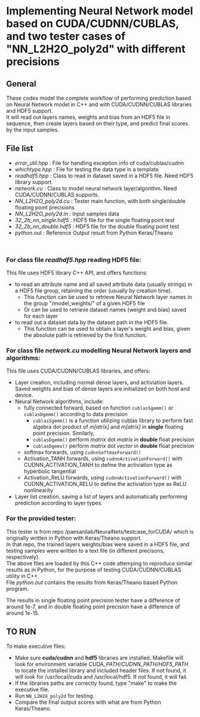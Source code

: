 # Implementing Neural Network model based on CUDA/CUDNN/CUBLAS, and two tester cases of "NN_L2H2O_poly2d" with different precisions

## General
These codes model the complete workflow of performing prediction based on Neural Network model in C++ and with CUDA/CUDNN/CUBLAS libraries and HDF5 support.  
It will read out layers names, weights and bias from an HDF5 file in sequence, then create layers based on their type, and predict final scores by the input samples.

## File list
- *error_util.hpp*                 : File for handling exception info of cuda/cublas/cudnn
- *whichtype.hpp*                  : File for testing the data type in a template
- *readhdf5.hpp*                   : Class to read in dataset saved in a HDF5 file. Need HDF5 library support.
- *network.cu*                     : Class to model neural network layer/algorithm. Need CUDA/CUDNN/CUBLAS supports.
- *NN_L2H2O_poly2d.cu*             : Tester main function, with both single/double floating point precisions
- *NN_L2H2O_poly2d.in*             : Input samples data
- *32_2b_nn_single.hdf5*           : HDF5 file for the single floating point test
- *32_2b_nn_double.hdf5*           : HDF5 file for the double floating point test
- *python.out*                     : Reference Output result from Python Keras/Theano
<br>

### For class file *readhdf5.hpp* reading HDF5 file:  
This file uses HDF5 library C++ API, and offers functions:
   - to read an attribute name and all saved attribute data (usually strings) in a HDF5 file group, retaining the order (usually by creation time).
      - This function can be used to retrieve Neural Network layer names in the group "/model_weights/" of a given HDF5 file
      - Or can be used to retrieve dataset names (weight and bias) saved for each layer
   - to read out a dataset data by the dataset path in the HDF5 file.
      - This function can be used to obtain a layer's weight and bias, given the absolute path is retrieved by the first function. 
    
### For class file *network.cu* modelling Neural Network layers and algorithms:
This file uses CUDA/CUDNN/CUBLAS libraries, and offers:  
   - Layer creation, including normal dense layers, and activiation layers. Saved weights and bias of dense layers are initialized on both host and device.
   - Neural Network algorithms, include:
       - fully connected forward, based on function `cublasSgemm()` or `cublasDgemm()` according to data precision  
          - `cublasSgemm()` is a function utilizing cublas library to perform fast algebra dot product of *m[atrix]* and *m[atrix]* in **single** floating point precision. Similarly, 
          - `cublasDgemm()` perform *matrix* dot *matrix* in **double** float precision
          - `cublasDgemv()` perform *matrix* dot *vector* in **double** float precision
       - softmax forwards, using `cudnnSoftmaxForward()`
       - Activation_TANH forwards, using `cudnnActivationForward()` with CUDNN_ACTIVATION_TANH to define the activiation type as hyperbolic tangential
       - Activation_ReLU forwards, using `cudnnActivationForward()` with CUDNN_ACTIVATION_RELU to define the activiation type as ReLU nonlinearity
   - Layer list creation, saving a list of layers and automatically performing prediction according to layer types. 

### For the provided tester:  
This tester is from repo /paesanilab/NeuralNets/testcase_forCUDA/ which is originally written in Python with Keras/Theano support.  
In that repo, the trained layers weights/bias were saved in a HDF5 file, and testing samples were written to a text file (in different precisons, respectively).  
The above files are loaded by this C++ code attemping to reproduce similar results as in Python, for the purpose of testing CUDA/CUDNN/CUBLAS utility in C++.  
File *python.out* contains the results from Keras/Theano based Python program.  

The results in single floating point precision tester have a difference of around 1e-7, and in double floating point precision have a difference of around 1e-15.
    
## TO RUN
To make executive files:
   - Make sure **cuda/cudnn** and **hdf5** libraries are installed. Makefile will look for environment variable *CUDA_PATH/CUDNN_PATH/HDF5_PATH* to locate the installed library and included header files. If not found, it will look for /usr/local/cuda and /usr/local/hdf5. If not found, it will fail.
   - If the libraries paths are correctly found, type "make" to make the executive file.
   - Run `NN_L2H2O_poly2d` for testing.
   - Compare the final output scores with what are from Python Keras/Theano.


